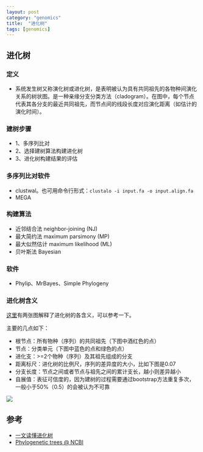 ```yaml
---
layout: post
category: "genomics"
title:  "进化树"
tags: [genomics]
---
```


## 进化树

### 定义

* 系统发生树又称演化树或进化树，是表明被认为具有共同祖先的各物种间演化关系的树状图。是一种亲缘分支分类方法（cladogram）。在图中，每个节点代表其各分支的最近共同祖先，而节点间的线段长度对应演化距离（如估计的演化时间）。

### 建树步骤

* 1、多序列比对
* 2、选择建树算法构建进化树
* 3、进化树构建结果的评估

### 多序列比对软件

* clustwal。也可用命令行形式：`clustalo -i input.fa -o input.align.fa`
* MEGA

### 构建算法

* 近邻结合法 neighbor-joining (NJ)
* 最大简约法 maximum parsimony (MP)
* 最大似然估计 maximum likelihood (ML)
* 贝叶斯法 Bayesian

### 软件

* Phylip、MrBayes、Simple Phylogeny

### 进化树含义

[这里](http://www.360doc.com/content/17/1120/01/33459258_705424795.shtml)有两张图解释了进化树的各含义，可以参考一下。

主要的几点如下：

* 根节点：所有物种（序列）的共同祖先（下图中酒红色的点）
* 节点：分类单元（下图中蓝色的点和绿色的点）
* 进化支：>=2个物种（序列）及其祖先组成的分支
* 距离标尺：进化树的比例尺，序列的差异度的大小，比如下图是0.07
* 分支长度：节点之间或者节点与祖先之间的累计支长，越小则差异越小
* 自展值：表征可信度的，因为建树的过程需要通过bootstrap方法重复多次，一般小于50%（0.5）的会被认为不可靠

![](https://image.slidesharecdn.com/basicconceptsinsystamaticstaxonomyandphylogenetictree-180322170316/95/basic-concepts-in-systamaticstaxonomy-and-phylogenetic-tree-28-638.jpg?cb=1539454564)

## 参考

* [一文读懂进化树](http://www.360doc.com/content/17/1120/01/33459258_705424795.shtml)
* [Phylogenetic trees @ NCBI](https://www.ncbi.nlm.nih.gov/CBBresearch/Przytycka/download/lectures/PCB_Lect11_Phylogen_Trees.pdf)